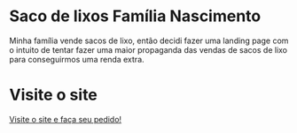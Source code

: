 # Saco de lixos Família Nascimento
Minha família vende sacos de lixo, então decidi fazer uma landing page com o intuito de tentar fazer uma maior propaganda das vendas de sacos de lixo para conseguirmos uma renda extra.

# Visite o site

<a href="https://kaique-nascimento.github.io/site-saco-lixo/index.html"> Visite o site e faça seu pedido!</a>
